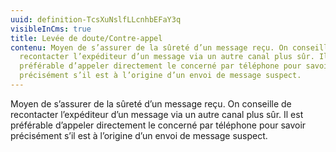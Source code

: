 ```yaml
---
uuid: definition-TcsXuNslfLLcnhbEFaY3q
visibleInCms: true
title: Levée de doute/Contre-appel
contenu: Moyen de s’assurer de la sûreté d’un message reçu. On conseille de
  recontacter l’expéditeur d’un message via un autre canal plus sûr. Il est
  préférable d’appeler directement le concerné par téléphone pour savoir
  précisément s’il est à l’origine d’un envoi de message suspect.
---
```

<!--StartFragment-->

Moyen de s’assurer de la sûreté d’un message reçu. On conseille de recontacter l’expéditeur d’un message via un autre canal plus sûr. Il est préférable d’appeler directement le concerné par téléphone pour savoir précisément s’il est à l’origine d’un envoi de message suspect.

<!--EndFragment-->
